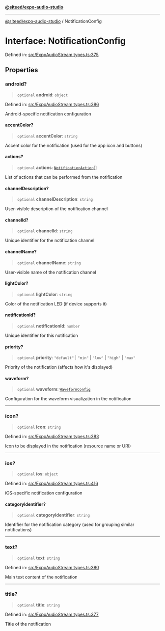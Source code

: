 [**@siteed/expo-audio-studio**](../README.md)

***

[@siteed/expo-audio-studio](../README.md) / NotificationConfig

# Interface: NotificationConfig

Defined in: [src/ExpoAudioStream.types.ts:375](https://github.com/deeeed/expo-audio-stream/blob/9191a2cec8e21cd03a0d5be59d823583d449d9c9/packages/expo-audio-studio/src/ExpoAudioStream.types.ts#L375)

## Properties

### android?

> `optional` **android**: `object`

Defined in: [src/ExpoAudioStream.types.ts:386](https://github.com/deeeed/expo-audio-stream/blob/9191a2cec8e21cd03a0d5be59d823583d449d9c9/packages/expo-audio-studio/src/ExpoAudioStream.types.ts#L386)

Android-specific notification configuration

#### accentColor?

> `optional` **accentColor**: `string`

Accent color for the notification (used for the app icon and buttons)

#### actions?

> `optional` **actions**: [`NotificationAction`](NotificationAction.md)[]

List of actions that can be performed from the notification

#### channelDescription?

> `optional` **channelDescription**: `string`

User-visible description of the notification channel

#### channelId?

> `optional` **channelId**: `string`

Unique identifier for the notification channel

#### channelName?

> `optional` **channelName**: `string`

User-visible name of the notification channel

#### lightColor?

> `optional` **lightColor**: `string`

Color of the notification LED (if device supports it)

#### notificationId?

> `optional` **notificationId**: `number`

Unique identifier for this notification

#### priority?

> `optional` **priority**: `"default"` \| `"min"` \| `"low"` \| `"high"` \| `"max"`

Priority of the notification (affects how it's displayed)

#### waveform?

> `optional` **waveform**: [`WaveformConfig`](WaveformConfig.md)

Configuration for the waveform visualization in the notification

***

### icon?

> `optional` **icon**: `string`

Defined in: [src/ExpoAudioStream.types.ts:383](https://github.com/deeeed/expo-audio-stream/blob/9191a2cec8e21cd03a0d5be59d823583d449d9c9/packages/expo-audio-studio/src/ExpoAudioStream.types.ts#L383)

Icon to be displayed in the notification (resource name or URI)

***

### ios?

> `optional` **ios**: `object`

Defined in: [src/ExpoAudioStream.types.ts:416](https://github.com/deeeed/expo-audio-stream/blob/9191a2cec8e21cd03a0d5be59d823583d449d9c9/packages/expo-audio-studio/src/ExpoAudioStream.types.ts#L416)

iOS-specific notification configuration

#### categoryIdentifier?

> `optional` **categoryIdentifier**: `string`

Identifier for the notification category (used for grouping similar notifications)

***

### text?

> `optional` **text**: `string`

Defined in: [src/ExpoAudioStream.types.ts:380](https://github.com/deeeed/expo-audio-stream/blob/9191a2cec8e21cd03a0d5be59d823583d449d9c9/packages/expo-audio-studio/src/ExpoAudioStream.types.ts#L380)

Main text content of the notification

***

### title?

> `optional` **title**: `string`

Defined in: [src/ExpoAudioStream.types.ts:377](https://github.com/deeeed/expo-audio-stream/blob/9191a2cec8e21cd03a0d5be59d823583d449d9c9/packages/expo-audio-studio/src/ExpoAudioStream.types.ts#L377)

Title of the notification
